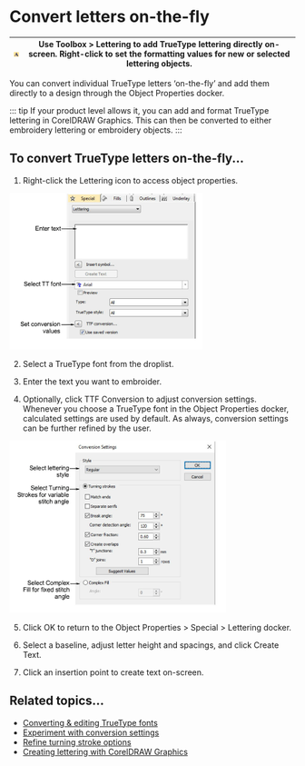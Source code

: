 # Convert letters on-the-fly

| ![Lettering.png](assets/Lettering.png) | Use Toolbox > Lettering to add TrueType lettering directly on-screen. Right-click to set the formatting values for new or selected lettering objects. |
| -------------------------------------- | ----------------------------------------------------------------------------------------------------------------------------------------------------- |

You can convert individual TrueType letters ‘on-the-fly’ and add them directly to a design through the Object Properties docker.

::: tip
If your product level allows it, you can add and format TrueType lettering in CorelDRAW Graphics. This can then be converted to either embroidery lettering or embroidery objects.
:::

## To convert TrueType letters on-the-fly...

1. Right-click the Lettering icon to access object properties.

![lettering_custom00002.png](assets/lettering_custom00002.png)

2. Select a TrueType font from the droplist.

3. Enter the text you want to embroider.

4. Optionally, click TTF Conversion to adjust conversion settings. Whenever you choose a TrueType font in the Object Properties docker, calculated settings are used by default. As always, conversion settings can be further refined by the user.

![ConversionSettings.png](assets/ConversionSettings.png)

5. Click OK to return to the Object Properties > Special > Lettering docker.

6. Select a baseline, adjust letter height and spacings, and click Create Text.

7. Click an insertion point to create text on-screen.

## Related topics...

- [Converting & editing TrueType fonts](../../Management/custom_fonts/Converting_editing_TrueType_fonts)
- [Experiment with conversion settings](../../Management/custom_fonts/Experiment_with_conversion_settings)
- [Refine turning stroke options](../../Management/custom_fonts/Refine_turning_stroke_options)
- [Creating lettering with CorelDRAW Graphics](../lettering_create/Creating_lettering_with_CorelDRAW_Graphics)
